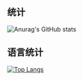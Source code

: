 
## 统计
![Anurag's GitHub stats](https://github-readme-stats.vercel.app/api?username=chalmery&show_icons=true?count_private=true)
## 语言统计

[![Top Langs](https://github-readme-stats.vercel.app/api/top-langs/?username=chalmery&hide=javascript,html,css)](https://github.com/chalmery/github-readme-stats)